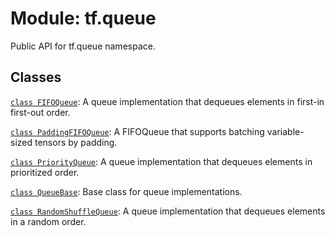 <div itemscope itemtype="http://developers.google.com/ReferenceObject">
<meta itemprop="name" content="tf.queue" />
<meta itemprop="path" content="Stable" />
</div>

# Module: tf.queue

Public API for tf.queue namespace.

<!-- Placeholder for "Used in" -->


## Classes

[`class FIFOQueue`](../tf/queue/FIFOQueue.md): A queue implementation that dequeues elements in first-in first-out order.

[`class PaddingFIFOQueue`](../tf/queue/PaddingFIFOQueue.md): A FIFOQueue that supports batching variable-sized tensors by padding.

[`class PriorityQueue`](../tf/queue/PriorityQueue.md): A queue implementation that dequeues elements in prioritized order.

[`class QueueBase`](../tf/queue/QueueBase.md): Base class for queue implementations.

[`class RandomShuffleQueue`](../tf/queue/RandomShuffleQueue.md): A queue implementation that dequeues elements in a random order.

